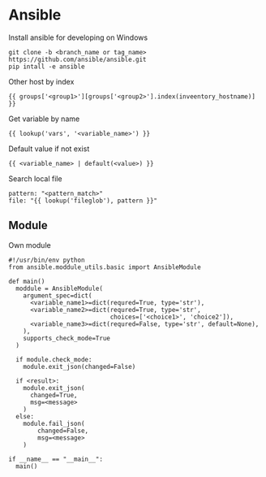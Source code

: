 # Ansible

Install ansible for developing on Windows
```
git clone -b <branch_name or tag_name> https://github.com/ansible/ansible.git
pip intall -e ansible
```

Other host by index
```
{{ groups['<group1>'][groups['<group2>'].index(inveentory_hostname)] }}
```

Get variable by name
```
{{ lookup('vars', '<variable_name>') }}
```

Default value if not exist
```
{{ <variable_name> | default(<value>) }}
```

Search local file
```
pattern: "<pattern_match>"
file: "{{ lookup('fileglob'), pattern }}"
```


## Module

Own module
```
#!/usr/bin/env python
from ansible.moddule_utils.basic import AnsibleModule

def main()
  moddule = AnsibleModule(
    argument_spec=dict(
      <variable_name1>=dict(requred=True, type='str'),
      <variable_name2>=dict(requred=True, type='str',
                            choices=['<choice1>', 'choice2']),
      <variable_name3>=dict(requred=False, type='str', default=None),
    ),
    supports_check_mode=True
  )

  if module.check_mode:
    module.exit_json(changed=False)

  if <result>:
    module.exit_json(
      changed=True,
      msg=<message>
    )
  else:
    module.fail_json(
        changed=False,
        msg=<message>
    )

if __name__ == "__main__":
  main()

```

